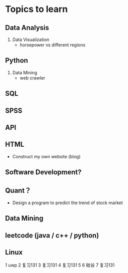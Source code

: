 # Topics to learn

## Data Analysis
1. Data Visualization
    - horsepower vs different regions

## Python
1. Data Mining
    - web crawler

## SQL

## SPSS

## API

## HTML
   - Construct my own website (blog)

## Software Development?
 
## Quant？
   - Design a program to predict the trend of stock market

## Data Mining

## leetcode (java / c++ / python)

## Linux

1 uwp
2 复习131
3 复习131
4 复习131
5
6 硅谷
7 复习131
